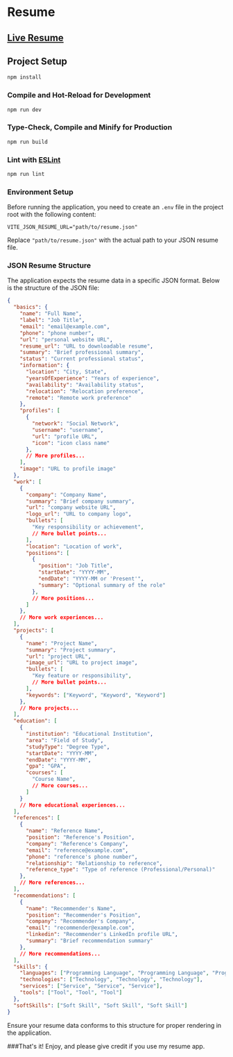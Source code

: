 # Resume

## [Live Resume](https://lgrimsley.com)

## Project Setup

```sh
npm install
```
### Compile and Hot-Reload for Development

```sh
npm run dev
```

### Type-Check, Compile and Minify for Production

```sh
npm run build
```

### Lint with [ESLint](https://eslint.org/)

```sh
npm run lint
```


### Environment Setup

Before running the application, you need to create an `.env` file in the project root with the following content:

```env
VITE_JSON_RESUME_URL="path/to/resume.json"
```

Replace `"path/to/resume.json"` with the actual path to your JSON resume file.


### JSON Resume Structure

The application expects the resume data in a specific JSON format. Below is the structure of the JSON file:

```json
{
  "basics": {
    "name": "Full Name",
    "label": "Job Title",
    "email": "email@example.com",
    "phone": "phone number",
    "url": "personal website URL",
    "resume_url": "URL to downloadable resume",
    "summary": "Brief professional summary",
    "status": "Current professional status",
    "information": {
      "location": "City, State",
      "yearsOfExperience": "Years of experience",
      "availability": "Availability status",
      "relocation": "Relocation preference",
      "remote": "Remote work preference"
    },
    "profiles": [
      {
        "network": "Social Network",
        "username": "username",
        "url": "profile URL",
        "icon": "icon class name"
      },
      // More profiles...
    ],
    "image": "URL to profile image"
  },
  "work": [
    {
      "company": "Company Name",
      "summary": "Brief company summary",
      "url": "company website URL",
      "logo_url": "URL to company logo",
      "bullets": [
        "Key responsibility or achievement",
        // More bullet points...
      ],
      "location": "Location of work",
      "positions": [
        {
          "position": "Job Title",
          "startDate": "YYYY-MM",
          "endDate": "YYYY-MM or 'Present'",
          "summary": "Optional summary of the role"
        },
        // More positions...
      ]
    },
    // More work experiences...
  ],
  "projects": [
    {
      "name": "Project Name",
      "summary": "Project summary",
      "url": "project URL",
      "image_url": "URL to project image",
      "bullets": [
        "Key feature or responsibility",
        // More bullet points...
      ],
      "keywords": ["Keyword", "Keyword", "Keyword"]
    },
    // More projects...
  ],
  "education": [
    {
      "institution": "Educational Institution",
      "area": "Field of Study",
      "studyType": "Degree Type",
      "startDate": "YYYY-MM",
      "endDate": "YYYY-MM",
      "gpa": "GPA",
      "courses": [
        "Course Name",
        // More courses...
      ]
    }
    // More educational experiences...
  ],
  "references": [
    {
      "name": "Reference Name",
      "position": "Reference's Position",
      "company": "Reference's Company",
      "email": "reference@example.com",
      "phone": "reference's phone number",
      "relationship": "Relationship to reference",
      "reference_type": "Type of reference (Professional/Personal)"
    },
    // More references...
  ],
  "recommendations": [
    {
      "name": "Recommender's Name",
      "position": "Recommender's Position",
      "company": "Recommender's Company",
      "email": "recommender@example.com",
      "linkedin": "Recommender's LinkedIn profile URL",
      "summary": "Brief recommendation summary"
    },
    // More recommendations...
  ],
  "skills": {
    "languages": ["Programming Language", "Programming Language", "Programming Language"],
    "technologies": ["Technology", "Technology", "Technology"],
    "services": ["Service", "Service", "Service"],
    "tools": ["Tool", "Tool", "Tool"]
  },
  "softSkills": ["Soft Skill", "Soft Skill", "Soft Skill"]
}
```

Ensure your resume data conforms to this structure for proper rendering in the application.


###That's it! Enjoy, and please give credit if you use my resume app.